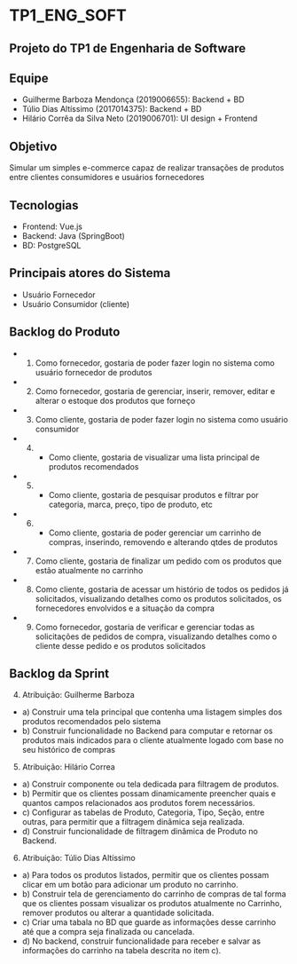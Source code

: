 # TP1_ENG_SOFT
## Projeto do TP1 de Engenharia de Software

## Equipe

- Guilherme Barboza Mendonça (2019006655): Backend + BD
- Túlio Dias Altíssimo (2017014375): Backend + BD
- Hilário Corrêa da Silva Neto (2019006701): UI design + Frontend

## Objetivo

Simular um simples e-commerce capaz de realizar transações de produtos entre clientes consumidores e usuários fornecedores

## Tecnologias

- Frontend: Vue.js
- Backend: Java (SpringBoot)
- BD: PostgreSQL

## Principais atores do Sistema

- Usuário Fornecedor
- Usuário Consumidor (cliente)

## Backlog do Produto

- 1) Como fornecedor, gostaria de poder fazer login no sistema como usuário fornecedor de produtos

- 2) Como fornecedor, gostaria de gerenciar, inserir, remover, editar e alterar o estoque dos produtos que forneço

- 3) Como cliente, gostaria de poder fazer login no sistema como usuário consumidor

- 4) * Como cliente, gostaria de visualizar uma lista principal de produtos recomendados

- 5) * Como cliente, gostaria de pesquisar produtos e filtrar por categoria, marca, preço, tipo de produto, etc

- 6) * Como cliente, gostaria de poder gerenciar um carrinho de compras, inserindo, removendo e alterando qtdes de produtos

- 7) Como cliente, gostaria de finalizar um pedido com os produtos que estão atualmente no carrinho

- 8) Como cliente, gostaria de acessar um histório de todos os pedidos já solicitados, visualizando detalhes como os produtos solicitados, os fornecedores envolvidos e a situação da compra

- 9) Como fornecedor, gostaria de verificar e gerenciar todas as solicitações de pedidos de compra, visualizando detalhes como o cliente desse pedido e os produtos solicitados

## Backlog da Sprint

4) Atribuição: Guilherme Barboza

- a) Construir uma tela principal que contenha uma listagem simples dos produtos recomendados pelo sistema
- b) Construir funcionalidade no Backend para computar e retornar os produtos mais indicados para o cliente atualmente logado com base no seu histórico de compras

5) Atribuição: Hilário Correa

- a) Construir componente ou tela dedicada para filtragem de produtos.
- b) Permitir que os clientes possam dinamicamente preencher quais e quantos campos relacionados aos produtos forem necessários.
- c) Configurar as tabelas de Produto, Categoria, Tipo, Seção, entre outras, para permitir que a filtragem dinâmica seja realizada.
- d) Construir funcionalidade de filtragem dinâmica de Produto no Backend.

6) Atribuição: Túlio Dias Altíssimo

- a) Para todos os produtos listados, permitir que os clientes possam clicar em um botão para adicionar um produto no carrinho.
- b) Construir tela de gerenciamento do carrinho de compras de tal forma que os clientes possam visualizar os produtos atualmente no Carrinho, remover produtos ou alterar a quantidade solicitada.
- c) Criar uma tabala no BD que guarde as informações desse carrinho até que a compra seja finalizada ou cancelada.
- d) No backend, construir funcionalidade para receber e salvar as informações do carrinho na tabela descrita no item c).